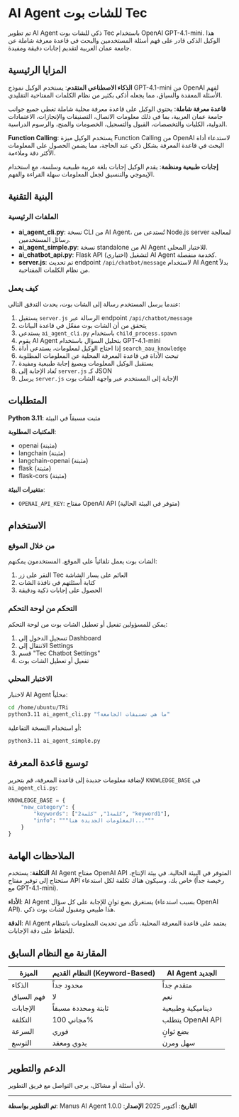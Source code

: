 # AI Agent للشات بوت Tec

تم تطوير AI Agent ذكي للشات بوت Tec باستخدام OpenAI GPT-4.1-mini. هذا الوكيل الذكي قادر على فهم أسئلة المستخدمين والبحث في قاعدة معرفة شاملة عن جامعة عمان العربية لتقديم إجابات دقيقة ومفيدة.

## المزايا الرئيسية

**الذكاء الاصطناعي المتقدم**: يستخدم الوكيل نموذج GPT-4.1-mini من OpenAI لفهم الأسئلة المعقدة والسياق، مما يجعله أذكى بكثير من نظام الكلمات المفتاحية التقليدي.

**قاعدة معرفة شاملة**: يحتوي الوكيل على قاعدة معرفة محلية شاملة تغطي جميع جوانب جامعة عمان العربية، بما في ذلك معلومات الاتصال، التصنيفات والإنجازات، الاعتمادات الدولية، الكليات والتخصصات، القبول والتسجيل، الخصومات والمنح، والرسوم الدراسية.

**Function Calling**: يستخدم الوكيل ميزة Function Calling من OpenAI لاستدعاء أداة البحث في قاعدة المعرفة بشكل ذكي عند الحاجة، مما يضمن الحصول على المعلومات الأكثر دقة وملاءمة.

**إجابات طبيعية ومنظمة**: يقدم الوكيل إجابات بلغة عربية طبيعية وسلسة، مع استخدام الإيموجي والتنسيق لجعل المعلومات سهلة القراءة والفهم.

## البنية التقنية

### الملفات الرئيسية

- **ai_agent_cli.py**: نسخة CLI من AI Agent، تُستدعى من Node.js server لمعالجة رسائل المستخدمين.
- **ai_agent_simple.py**: نسخة standalone من AI Agent للاختبار المحلي.
- **ai_chatbot_api.py**: Flask API (اختياري) لتشغيل AI Agent كخدمة منفصلة.
- **server.js**: تم تحديث endpoint `/api/chatbot/message` لاستخدام AI Agent بدلاً من نظام الكلمات المفتاحية.

### كيف يعمل

عندما يرسل المستخدم رسالة إلى الشات بوت، يحدث التدفق التالي:

1. يستقبل `server.js` الرسالة عبر endpoint `/api/chatbot/message`
2. يتحقق من أن الشات بوت مفعّل في قاعدة البيانات
3. يستدعي `ai_agent_cli.py` باستخدام `child_process.spawn`
4. يقوم AI Agent بتحليل السؤال باستخدام GPT-4.1-mini
5. إذا احتاج الوكيل لمعلومات، يستدعي أداة `search_aau_knowledge`
6. تبحث الأداة في قاعدة المعرفة المحلية عن المعلومات المطلوبة
7. يستقبل الوكيل المعلومات ويصيغ إجابة طبيعية ومفيدة
8. تُعاد الإجابة إلى `server.js` كـ JSON
9. يرسل `server.js` الإجابة إلى المستخدم عبر واجهة الشات بوت

## المتطلبات

**Python 3.11**: مثبت مسبقاً في البيئة

**المكتبات المطلوبة**:
- openai (مثبتة)
- langchain (مثبتة)
- langchain-openai (مثبتة)
- flask (مثبتة)
- flask-cors (مثبتة)

**متغيرات البيئة**:
- `OPENAI_API_KEY`: مفتاح OpenAI API (متوفر في البيئة الحالية)

## الاستخدام

### من خلال الموقع

الشات بوت يعمل تلقائياً على الموقع. المستخدمون يمكنهم:
1. النقر على زر Tec العائم على يسار الشاشة
2. كتابة أسئلتهم في نافذة الشات
3. الحصول على إجابات ذكية ودقيقة

### التحكم من لوحة التحكم

يمكن للمسؤولين تفعيل أو تعطيل الشات بوت من لوحة التحكم:
1. تسجيل الدخول إلى Dashboard
2. الانتقال إلى Settings
3. قسم "Tec Chatbot Settings"
4. تفعيل أو تعطيل الشات بوت

### الاختبار المحلي

لاختبار AI Agent محلياً:

```bash
cd /home/ubuntu/TRi
python3.11 ai_agent_cli.py "ما هي تصنيفات الجامعة؟"
```

أو استخدام النسخة التفاعلية:

```bash
python3.11 ai_agent_simple.py
```

## توسيع قاعدة المعرفة

لإضافة معلومات جديدة إلى قاعدة المعرفة، قم بتحرير `KNOWLEDGE_BASE` في `ai_agent_cli.py`:

```python
KNOWLEDGE_BASE = {
    "new_category": {
        "keywords": ["كلمة1", "كلمة2", "keyword1"],
        "info": """المعلومات الجديدة هنا..."""
    }
}
```

## الملاحظات الهامة

**التكلفة**: يستخدم AI Agent مفتاح OpenAI API المتوفر في البيئة الحالية. في بيئة الإنتاج، ستحتاج إلى توفير مفتاح API خاص بك، وسيكون هناك تكلفة لكل استدعاء (رخيصة جداً مع GPT-4.1-mini).

**الأداء**: AI Agent يستغرق بضع ثوانٍ للإجابة على كل سؤال (بسبب استدعاء OpenAI API). هذا طبيعي ومقبول لشات بوت ذكي.

**الدقة**: AI Agent يعتمد على قاعدة المعرفة المحلية. تأكد من تحديث المعلومات بانتظام للحفاظ على دقة الإجابات.

## المقارنة مع النظام السابق

| الميزة | النظام القديم (Keyword-Based) | AI Agent الجديد |
|--------|-------------------------------|------------------|
| الذكاء | محدود جداً | متقدم جداً |
| فهم السياق | لا | نعم |
| الإجابات | ثابتة ومحددة مسبقاً | ديناميكية وطبيعية |
| التكلفة | مجاني 100% | يتطلب OpenAI API |
| السرعة | فوري | بضع ثوانٍ |
| التوسع | يدوي ومعقد | سهل ومرن |

## الدعم والتطوير

لأي أسئلة أو مشاكل، يرجى التواصل مع فريق التطوير.

---

**تم التطوير بواسطة**: Manus AI Agent
**التاريخ**: أكتوبر 2025
**الإصدار**: 1.0.0

